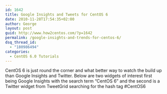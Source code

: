 ```yaml
---
id: 1642
title: Google Insights and Tweets for CentOS 6
date: 2010-11-28T17:54:35+02:00
author: George
layout: post
guid: http://www.how2centos.com/?p=1642
permalink: /google-insights-and-trends-for-centos-6/
dsq_thread_id:
  - "180986494"
categories:
  - CentOS 6.0 Tutorials
---
```

CentOS 6 is just round the corner and what better way to watch the build up than Google Insights and Twitter. Below are two widgets of interest first being Google Insights with the search term &#8220;CentOS 6&#8221; and the second is a Twitter widget from TweetGrid searching for the hash tag #CentOS6  
<!--more-->